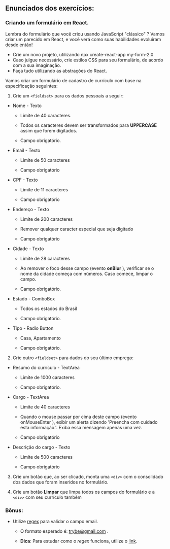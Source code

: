 ## Enunciados dos exercícios:

### Criando um formulário em React.

Lembra do formulário que você criou usando JavaScript "clássico" ? Vamos criar um parecido em React, e você verá como suas habilidades evoluíram desde então!

 - Crie um novo projeto, utilizando npx create-react-app my-form-2.0
 - Caso julgue necessário, crie estilos CSS para seu formulário, de acordo com a sua imaginação.
 - Faça tudo utilizando as abstrações do React.

Vamos criar um formulário de cadastro de currículo com base na especificação seguintes:

1. Crie um `<fieldset>` para os dados pessoais a seguir:

  - Nome - Texto

    - Limite de 40 caracteres.

    - Todos os caracteres devem ser transformados para **UPPERCASE** assim que forem digitados.

    - Campo obrigatório.

  - Email - Texto

    - Limite de 50 caracteres

    - Campo obrigatório

  - CPF - Texto

    - Limite de 11 caracteres

    - Campo obrigatório

  - Endereço - Texto

    - Limite de 200 caracteres

    - Remover qualquer caracter especial que seja digitado

    - Campo obrigatório

  - Cidade - Texto

    - Limite de 28 caracteres

    - Ao remover o foco desse campo (evento **onBlur** ), verificar se o nome da cidade começa com números. Caso comece, limpar o campo.

    - Campo obrigatório.

  - Estado - ComboBox

    - Todos os estados do Brasil

    - Campo obrigatório.

  - Tipo - Radio Button

    - Casa, Apartamento

    - Campo obrigatório.

2. Crie outro `<fieldset>` para dados do seu último emprego:

  - Resumo do currículo - TextArea

    - Limite de 1000 caracteres

    - Campo obrigatório.

  - Cargo - TextArea

    - Limite de 40 caracteres

    - Quando o mouse passar por cima deste campo (evento onMouseEnter ), exibir um alerta dizendo 'Preencha com cuidado esta informação.'. Exiba essa mensagem apenas uma vez.

    - Campo obrigatório

  - Descrição do cargo - Texto

    - Limite de 500 caracteres

    - Campo obrigatório

3. Crie um botão que, ao ser clicado, monta uma `<div>` com o consolidado dos dados que foram inseridos no formulário.

4. Crie um botão **Limpar** que limpa todos os campos do formulário e a `<div>` com seu currículo também

### Bônus:

 - Utilize [regex](https://www.regextester.com/100026) para validar o campo email.

    - O formato esperado é: trybe@gmail.com .

    - **Dica**: Para estudar como o _regex_ funciona, utilize o [link](https://regexone.com/).
